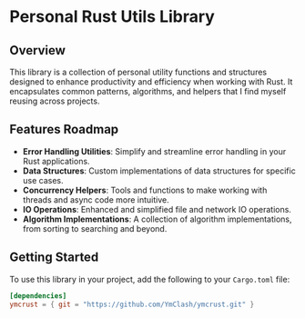 # Personal Rust Utils Library

## Overview

This library is a collection of personal utility functions and structures designed to enhance productivity and efficiency when working with Rust. It encapsulates common patterns, algorithms, and helpers that I find myself reusing across projects.

## Features Roadmap


- **Error Handling Utilities**: Simplify and streamline error handling in your Rust applications.
- **Data Structures**: Custom implementations of data structures for specific use cases.
- **Concurrency Helpers**: Tools and functions to make working with threads and async code more intuitive.
- **IO Operations**: Enhanced and simplified file and network IO operations.
- **Algorithm Implementations**: A collection of algorithm implementations, from sorting to searching and beyond.


## Getting Started

To use this library in your project, add the following to your `Cargo.toml` file:

```toml
[dependencies]
ymcrust = { git = "https://github.com/YmClash/ymcrust.git" }